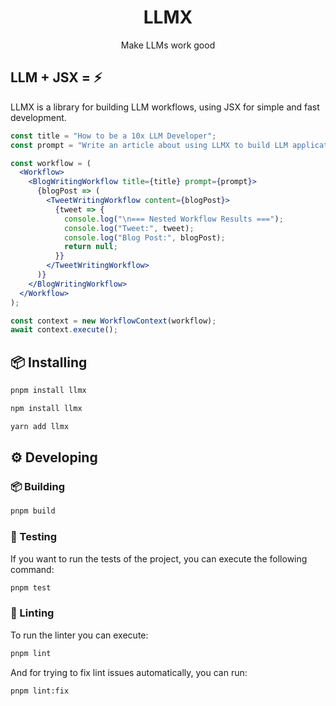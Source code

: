 <h1 align="center">LLMX</h1>

<p align="center">
  Make LLMs work good
</p>

## LLM + JSX = ⚡️

LLMX is a library for building LLM workflows, using JSX for simple and fast development.

```jsx
const title = "How to be a 10x LLM Developer";
const prompt = "Write an article about using LLMX to build LLM applications";

const workflow = (
  <Workflow>
    <BlogWritingWorkflow title={title} prompt={prompt}>
      {blogPost => (
        <TweetWritingWorkflow content={blogPost}>
          {tweet => {
            console.log("\n=== Nested Workflow Results ===");
            console.log("Tweet:", tweet);
            console.log("Blog Post:", blogPost);
            return null;
          }}
        </TweetWritingWorkflow>
      )}
    </BlogWritingWorkflow>
  </Workflow>
);

const context = new WorkflowContext(workflow);
await context.execute();
```

## 📦 Installing

```bash
pnpm install llmx

npm install llmx

yarn add llmx
```

## ⚙️ Developing

### 📦 Building

```bash
pnpm build
```

### 🧪 Testing

If you want to run the tests of the project, you can execute the following command:

```bash
pnpm test
```

### 💅 Linting

To run the linter you can execute:

```bash
pnpm lint
```

And for trying to fix lint issues automatically, you can run:

```bash
pnpm lint:fix
```
